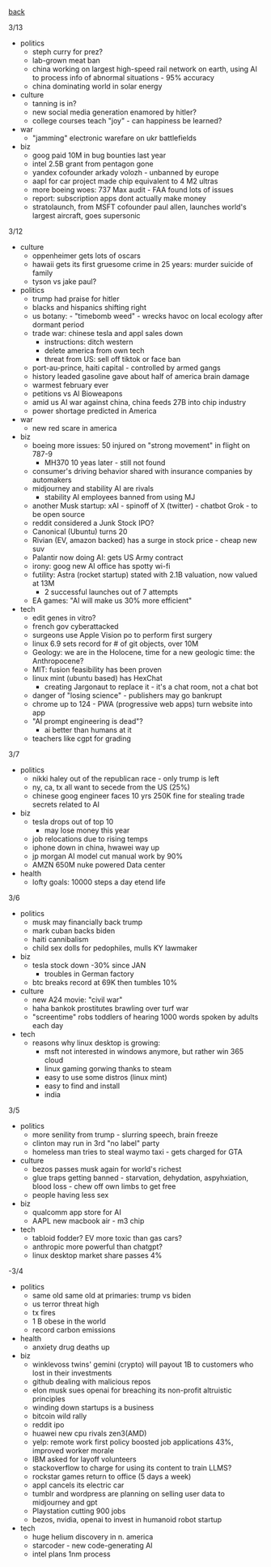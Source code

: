 [back](./index.md)

3/13
- politics
  - steph curry for prez?
  - lab-grown meat ban
  - china working on largest high-speed rail network on earth, using AI to process info of abnormal situations - 95% accuracy
  - china dominating world in solar energy
- culture
  - tanning is in?
  - new social media generation enamored by hitler?
  - college courses teach "joy" - can happiness be learned?
- war
  - "jamming" electronic warefare on ukr battlefields
- biz
  - goog paid 10M in bug bounties last year
  - intel 2.5B grant from pentagon gone
  - yandex cofounder arkady volozh - unbanned by europe
  - aapl for car project made chip equivalent to 4 M2 ultras
  - more boeing woes: 737 Max audit - FAA found lots of issues
  - report: subscription apps dont actually make money
  - stratolaunch, from MSFT cofounder paul allen, launches world's largest aircraft, goes supersonic

3/12
- culture
  - oppenheimer gets lots of oscars
  - hawaii gets its first gruesome crime in 25 years: murder suicide of family
  - tyson vs jake paul?
- politics
  - trump had praise for hitler
  - blacks and hispanics shifting right
  - us botany: - "timebomb weed" - wrecks havoc on local ecology after dormant period
  - trade war: chinese tesla and appl sales down
    - instructions: ditch western
    - delete america from own tech
    - threat from US: sell off tiktok or face ban
  - port-au-prince, haiti capital - controlled by armed gangs
  - history leaded gasoline gave about half of america brain damage
  - warmest february ever
  - petitions vs AI Bioweapons
  - amid us AI war against china, china feeds 27B into chip industry
  - power shortage predicted in America
- war
  - new red scare in america
- biz
  - boeing more issues: 50 injured on "strong movement" in flight on 787-9
    - MH370 10 yeas later - still not found
  - consumer's driving behavior shared with insurance companies by automakers
  - midjourney and stability AI are rivals
    - stability AI employees banned from using MJ
  - another Musk startup: xAI - spinoff of X (twitter) - chatbot Grok - to be open source
  - reddit considered a Junk Stock IPO?
  - Canonical (Ubuntu) turns 20
  - Rivian (EV, amazon backed) has a surge in stock price - cheap new suv
  - Palantir now doing AI: gets US Army contract
  - irony: goog new AI office has spotty wi-fi
  - futility: Astra (rocket startup) stated with 2.1B valuation, now valued at 13M
    - 2 successful launches out of 7 attempts
  - EA games: "AI will make us 30% more efficient"
- tech
  - edit genes in vitro?
  - french gov cyberattacked
  - surgeons use Apple Vision po to perform first surgery
  - linux 6.9 sets record for # of git objects, over 10M
  - Geology: we are in the Holocene, time for a new geologic time: the Anthropocene?
  - MIT: fusion feasibility has been proven
  - linux mint (ubuntu based) has HexChat
    - creating Jargonaut to replace it - it's a chat room, not a chat bot
  - danger of "losing science" - publishers may go bankrupt
  - chrome up to 124 - PWA (progressive web apps) turn website into app
  - "AI prompt engineering is dead"?
    - ai better than humans at it
  - teachers like cgpt for grading

3/7
- politics
  - nikki haley out of the republican race - only trump is left
  - ny, ca, tx all want to secede from the US (25%)
  - chinese goog engineer faces 10 yrs 250K fine for stealing trade secrets related to AI
- biz
  - tesla drops out of top 10
    - may lose money this year
  - job relocations due to rising temps
  - iphone down in china, hwawei way up
  - jp morgan AI model cut manual work by 90%
  - AMZN 650M nuke powered Data center
- health
  - lofty goals: 10000 steps a day etend life

3/6
- politics
  - musk may financially back trump
  - mark cuban backs biden
  - haiti cannibalism
  - child sex dolls for pedophiles, mulls KY lawmaker
- biz
  - tesla stock down -30% since JAN
    - troubles in German factory
  - btc breaks record at 69K then tumbles 10%
- culture
  - new A24 movie: "civil war"
  - haha bankok prostitutes brawling over turf war
  - "screentime" robs toddlers of hearing 1000 words spoken by adults each day
- tech
  - reasons why linux desktop is growing:
    - msft not interested in windows anymore, but rather win 365 cloud
    - linux gaming gorwing thanks to steam
    - easy to use some distros (linux mint)
    - easy to find and install
    - india


3/5
- politics
  - more senility from trump - slurring speech, brain freeze
  - clinton may run in 3rd "no label" party
  - homeless man tries to steal waymo taxi - gets charged for GTA
- culture
  - bezos passes musk again for world's richest
  - glue traps getting banned - starvation, dehydation, aspyhxiation, blood loss - chew off own limbs to get free
  - people having less sex
- biz
  - qualcomm app store for AI
  - AAPL new macbook air - m3 chip
- tech
  - tabloid fodder?  EV more toxic than gas cars?
  - anthropic more powerful than chatgpt?
  - linux desktop market share passes 4%

-3/4
- politics
  - same old same old at primaries: trump vs biden
  - us terror threat high
  - tx fires
  - 1 B obese in the world
  - record carbon emissions
- health
  - anxiety drug deaths up
- biz
  - winklevoss twins' gemini (crypto) will payout 1B to customers who lost in their investments
  - github dealing with malicious repos
  - elon musk sues openai for breaching its non-profit altruistic principles
  - winding down startups is a business
  - bitcoin wild rally
  - reddit ipo
  - huawei new cpu rivals zen3(AMD)
  - yelp: remote work first policy boosted job applications 43%, improved worker morale
  - IBM asked for layoff volunteers
  - stackoverflow to charge for using its content to  train LLMS?
  - rockstar games return to office (5 days a week)
  - appl cancels its electric car
  - tumblr and wordpress are planning on selling user data to midjourney and gpt
  - Playstation cutting 900 jobs
  - bezos, nvidia, openai to invest in humanoid robot startup
- tech
  - huge helium discovery in n. america
  - starcoder - new code-generating AI
  - intel plans 1nm process